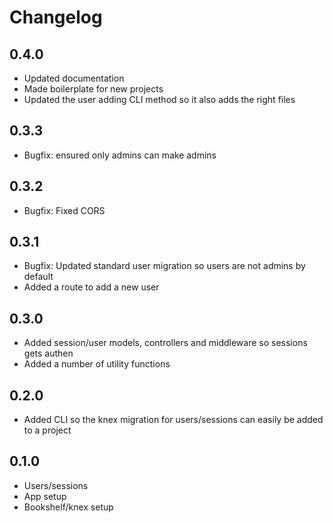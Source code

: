 # Changelog

## 0.4.0
- Updated documentation
- Made boilerplate for new projects
- Updated the user adding CLI method so it also adds the right files 

## 0.3.3
- Bugfix: ensured only admins can make admins

## 0.3.2
- Bugfix: Fixed CORS

## 0.3.1
- Bugfix: Updated standard user migration so users are not admins by default
- Added a route to add a new user

## 0.3.0
- Added session/user models, controllers and middleware so sessions gets authen
- Added a number of utility functions

## 0.2.0
- Added CLI so the knex migration for users/sessions can easily be added to a project

## 0.1.0
- Users/sessions
- App setup
- Bookshelf/knex setup
